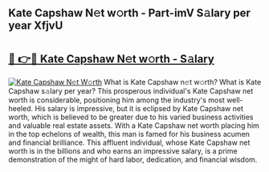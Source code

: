 ## Kate Capshaw N𝚎t w𝚘rth - Part-imV S𝚊lary per year XfjvU

# <h2><a href="http://gc1fc5z.nevu.top/?p=Kate+Capshaw">🔗 👉🔴 Kate Capshaw N𝚎t w𝚘rth - S𝚊lary</a></h2>

[![Kate Capshaw N𝚎t W𝚘rth](https://i.imgur.com/Oavwk0R.jpeg)](http://gc1fc5z.nevu.top/?p=Kate+Capshaw)
What is Kate Capshaw n𝚎t w𝚘rth? What is Kate Capshaw s𝚊lary per year?
This prosperous individual's Kate Capshaw net worth is considerable, positioning him among the industry's most well-heeled. His salary is impressive, but it is eclipsed by Kate Capshaw net worth, which is believed to be greater due to his varied business activities and valuable real estate assets. With a Kate Capshaw net worth placing him in the top echelons of wealth, this man is famed for his business acumen and financial brilliance. This affluent individual, whose Kate Capshaw net worth is in the billions and who earns an impressive salary, is a prime demonstration of the might of hard labor, dedication, and financial wisdom.
